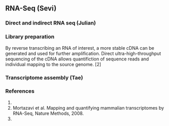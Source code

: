 ## RNA-Seq (Sevi)

### Direct and indirect RNA seq (Julian)


### Library preparation 

By reverse transcribing an RNA of interest, a more stable cDNA can be generated and used for further amplification. Direct ultra-high-throughput sequencing of the cDNA allows quantifiction of sequence reads and individual mapping to the source genome. [2]

### Transcriptome assembly (Tae)


### References

1.
2. Mortazavi et al. Mapping and quantifying mammalian transcriptomes by RNA-Seq, Nature Methods, 2008.
3.
